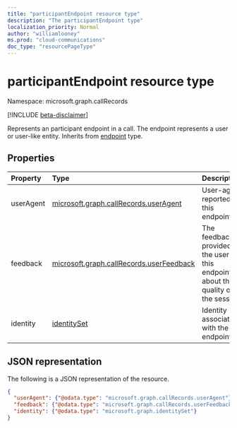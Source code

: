 ```yaml
---
title: "participantEndpoint resource type"
description: "The participantEndpoint type"
localization_priority: Normal
author: "williamlooney"
ms.prod: "cloud-communications"
doc_type: "resourcePageType"
---
```


# participantEndpoint resource type

Namespace: microsoft.graph.callRecords

[!INCLUDE [beta-disclaimer](../../includes/beta-disclaimer.md)]

Represents an participant endpoint in a call. The endpoint represents
a user or user-like entity. Inherits from [endpoint](callrecords-endpoint.md) type.

## Properties

| Property     | Type        | Description |
|:-------------|:------------|:------------|
|userAgent|[microsoft.graph.callRecords.userAgent](callrecords-useragent.md)|User-agent reported by this endpoint.|
|feedback|[microsoft.graph.callRecords.userFeedback](callrecords-userfeedback.md)|The feedback provided by the user of this endpoint about the quality of the session.|
|identity|[identitySet](identityset.md)|Identity associated with the endpoint.|

## JSON representation

The following is a JSON representation of the resource.

<!-- {
  "blockType": "resource",
  "optionalProperties": [

  ],
  "@odata.type": "microsoft.graph.callRecords.participantEndpoint",
  "baseType": "microsoft.graph.callRecords.endpoint"
}-->

```json
{
  "userAgent": {"@odata.type": "microsoft.graph.callRecords.userAgent"},
  "feedback": {"@odata.type": "microsoft.graph.callRecords.userFeedback"},
  "identity": {"@odata.type": "microsoft.graph.identitySet"}
}
```

<!-- uuid: 16cd6b66-4b1a-43a1-adaf-3a886856ed98
2019-02-04 14:57:30 UTC -->
<!-- {
  "type": "#page.annotation",
  "description": "participantEndpoint resource",
  "keywords": "",
  "section": "documentation",
  "tocPath": ""
}-->

